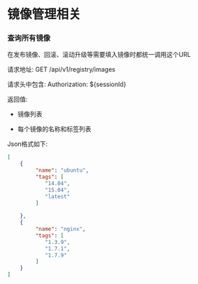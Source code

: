 镜像管理相关
======

### 查询所有镜像

在发布镜像、回滚、滚动升级等需要填入镜像时都统一调用这个URL

请求地址: GET /api/v1/registry/images

请求头中包含: Authorization: ${sessionId}

返回值:

* 镜像列表

* 每个镜像的名称和标签列表

Json格式如下:

```json
[
    { 
         "name": "ubuntu",
         "tags": [
            "14.04",
            "15.04",
            "latest"
         ]
    
    },
    {
         "name": "nginx",
         "tags": [
            "1.3.9",
            "1.7.1",
            "1.7.9"
         ]
    }
]

```